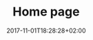 ---
title: Home page
date: 2017-11-01T18:28:28+02:00
draft: false
description: こちらはテストサイトです。

header:
  description: こんにちは！こちらはテストサイトです。 <span class="accent-text">文京区を中心としたバドミントンサークル</span>です。
  image:
    url: home-hero.png
    alt: The top of mountain image
    media: "(max-width: 46.25em)"
    params:
    - options: 5184x3456
    - options: 848x443
      cmd: Fit
    - options: 565x420
      cmd: Fit
    - options: 360x318
      cmd: Fit
text_groups:
  - name: はじめに
    description: ここに簡単な紹介などをいれてもよいかもしれません。「スポーツやろうよ！」での募集の項目のうち、目的にあたるところなどをスッキリおさめられたらよいのかなかなと考えています。文章の分だけ枠が大きくなります。

projects:
  - title: フリー素材
    type: i.e., Unsplash
    link: https://unsplash.com/s/photos/shuttlecock
    image:
      url: works/strato.jpg
      alt: The Strato web design theme
      media: "(max-width: 46.25em)"
      params:
      - options: 1130x590
      - options: 848x443
      - options: 565x420
      - options: 360x318 Left
  - title: 更新
    type: GitHub
    link: https://github.com/oshw-tokyo/site-badminton-relation-bunkyo
    class: short-col
    image:
      url: works/analytik.jpg
      alt: The Analytic web design theme
      media: "(max-width: 46.25em)"
      params:
      - options: 364x590 Top
      - options: 848x443 Top
      - options: 565x420
      - options: 360x318
  - title: 活動場所？
    type: Site
    link: https://unsplash.com/photos/ir5lIkVFqC4
    class: wide-col
    image:
      url: works/friends.jpg
      alt: The Friends theme
      media: "(max-width: 46.25em)"
      params:
      - options: 746x590 Left
      - options: 848x443 Top
      - options: 565x420 Left
      - options: 360x318 Center
  - title: Food
    type: web design
    link: https://unsplash.com/photos/JVSgcV8_vb4
    class: wide-col
    image:
      url: works/food.jpg
      alt: The Food website for recipes
      media: "(max-width: 46.25em)"
      params:
      - options: 746x590 Center
      - options: 848x443 Center
      - options: 565x420 Center
      - options: 360x318 Center
  - title: StatApp
    type: UI/UX
    link: https://unsplash.com/photos/nJX74kn1yn4
    class: short-col
    image:
      url: works/statapp.jpg
      alt: The application for statistic
      media: "(max-width: 46.25em)"
      params:
      - options: 364x590 Left
      - options: 848x443
      - options: 565x420 Center
      - options: 360x318 Center
---